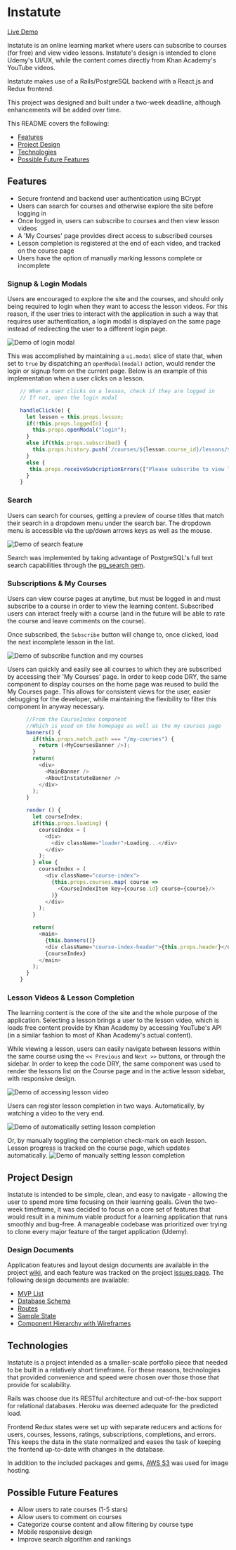 # Instatute

[Live Demo](https://udemy-clone.herokuapp.com/)

Instatute is an online learning market where users can subscribe to courses (for free) and view video lessons. Instatute's design is intended to clone Udemy's UI/UX, while the content comes directly from Khan Academy's YouTube videos.

Instatute makes use of a Rails/PostgreSQL backend with a React.js and Redux frontend.

This project was designed and built under a two-week deadline, although enhancements will be added over time.

This README covers the following:
* [Features](https://github.com/cjthom03/UdemyClone#features)
* [Project Design](https://github.com/cjthom03/UdemyClone#project-design)
* [Technologies](https://github.com/cjthom03/UdemyClone#technologies)
* [Possible Future Features](https://github.com/cjthom03/UdemyClone#possible-future-features)


## Features

* Secure frontend and backend user authentication using BCrypt
* Users can search for courses and otherwise explore the site before logging in
* Once logged in, users can subscribe to courses and then view lesson videos
* A 'My Courses' page provides direct access to subscribed courses
* Lesson completion is registered at the end of each video, and tracked on the course page
* Users have the option of manually marking lessons complete or incomplete

### Signup & Login Modals
Users are encouraged to explore the site and the courses, and should only being required to login when they want to access the lesson videos. For this reason, if the user tries to interact with the application in such a way that requires user authentication, a login modal is displayed on the same page instead of redirecting the user to a different login page.

![Demo of login modal](https://s3-us-west-1.amazonaws.com/cjthom03-udemyclone/DemoGifs/Demo_SessionModal.gif)

This was accomplished by maintaining a `ui.modal` slice of state that, when set to `true` by dispatching an `openModal(modal)` action, would render the login or signup form on the current page. Below is an example of this implementation when a user clicks on a lesson.

```javascript
    // When a user clicks on a lesson, check if they are logged in
    // If not, open the login modal

    handleClick(e) {
      let lesson = this.props.lesson;
      if(!this.props.loggedIn) {
        this.props.openModal("login");
      }
      else if(this.props.subscribed) {
        this.props.history.push(`/courses/${lesson.course_id}/lessons/${lesson.id}`);
      }
      else {
       this.props.receiveSubcriptionErrors(["Please subscribe to view lessons"]);
      }
    }
```

### Search
Users can search for courses, getting a preview of course titles that match their search in a dropdown menu under the search bar. The dropdown menu is accessible via the up/down arrows keys as well as the mouse.

![Demo of search feature](https://s3-us-west-1.amazonaws.com/cjthom03-udemyclone/DemoGifs/Demo_Search.gif)

Search was implemented by taking advantage of PostgreSQL's full text search capabilities through the [pg_search gem](https://github.com/Casecommons/pg_search).

### Subscriptions & My Courses
Users can view course pages at anytime, but must be logged in and must subscribe to a course in order to view the learning content. Subscribed users can interact freely with a course (and in the future will be able to rate the course and leave comments on the course).

Once subscribed, the `Subscribe` button will change to, once clicked, load the next incomplete lesson in the list.

![Demo of subscribe function and my courses](https://s3-us-west-1.amazonaws.com/cjthom03-udemyclone/DemoGifs/Demo_Subscribe.gif)

Users can quickly and easily see all courses to which they are subscribed by accessing their 'My Courses' page. In order to keep code DRY, the same component to display courses on the home page was reused to build the My Courses page. This allows for consistent views for the user, easier debugging for the developer, while maintaining the flexibility to filter this component in anyway necessary.


```javascript
      //From the CourseIndex component
      //Which is used on the homepage as well as the my courses page
      banners() {
        if(this.props.match.path === "/my-courses") {
          return (<MyCoursesBanner />);
        }
        return(
          <div>
            <MainBanner />
            <AboutInstatuteBanner />
          </div>
        );
      }

      render () {
        let courseIndex;
        if(this.props.loading) {
          courseIndex = (
            <div>
              <div className="loader">Loading...</div>
            </div>
          );
        } else {
          courseIndex = (
            <div className="course-index">
              {this.props.courses.map( course =>
                <CourseIndexItem key={course.id} course={course}/>
              )}
            </div>
          );
        }

        return(
          <main>
            {this.banners()}
            <div className="course-index-header">{this.props.header}</div>
            {courseIndex}
          </main>
        );
      }
    }
```

### Lesson Videos & Lesson Completion
The learning content is the core of the site and the whole purpose of the application. Selecting a lesson brings a user to the lesson video, which is loads free content provide by Khan Academy by accessing YouTube's API (in a similar fashion to most of Khan Academy's actual content).

While viewing a lesson, users can easily navigate between lessons within the same course using the `<< Previous` and `Next >>` buttons, or through the sidebar. In order to keep the code DRY, the same component was used to render the lessons list on the Course page and in the active lesson sidebar, with responsive design.

![Demo of accessing lesson video](https://s3-us-west-1.amazonaws.com/cjthom03-udemyclone/DemoGifs/Demo_Lesson.gif)

Users can register lesson completion in two ways. Automatically, by watching a video to the very end.

![Demo of automatically setting lesson completion](https://s3-us-west-1.amazonaws.com/cjthom03-udemyclone/DemoGifs/Demo_AutoComplete.gif)

Or, by manually toggling the completion check-mark on each lesson. Lesson progress is tracked on the course page, which updates automatically.
![Demo of manually setting lesson completion](https://s3-us-west-1.amazonaws.com/cjthom03-udemyclone/DemoGifs/Demo_ManualCompletion.gif)

## Project Design
Instatute is intended to be simple, clean, and easy to navigate - allowing the user to spend more time focusing on their learning goals. Given the two-week timeframe, it was decided to focus on a core set of features that would result in a minimum viable product for a learning application that runs smoothly and bug-free. A manageable codebase was prioritized over trying to clone every major feature of the target application (Udemy).

### Design Documents
Application features and layout design documents are available in the project [wiki](https://github.com/cjthom03/UdemyClone/wiki), and each feature was tracked on the project [issues page](https://github.com/cjthom03/UdemyClone/issues). The following design documents are available:
+ [MVP List](https://github.com/cjthom03/UdemyClone/wiki/MVP-List)
+ [Database Schema](https://github.com/cjthom03/UdemyClone/wiki/Schema-Information)
+ [Routes](https://github.com/cjthom03/UdemyClone/wiki/Routes)
+ [Sample State](https://github.com/cjthom03/UdemyClone/wiki/Sample-State)
+ [Component Hierarchy with Wireframes](https://github.com/cjthom03/UdemyClone/wiki/Component-Hierarchy-with-Wireframes)


## Technologies
Instatute is a project intended as a smaller-scale portfolio piece that needed to be built in a relatively short timeframe. For these reasons, technologies that provided convenience and speed were chosen over those those that provide for scalability.

Rails was choose due its RESTful architecture and out-of-the-box support for relational databases. Heroku was deemed adequate for the predicted load.

Frontend Redux states were set up with separate reducers and actions for users, courses, lessons, ratings, subscriptions, completions, and errors. This keeps the data in the state normalized and eases the task of keeping the frontend up-to-date with changes in the database.

In addition to the included packages and gems, [AWS S3](https://aws.amazon.com/s3/) was used for image hosting.

## Possible Future Features
* Allow users to rate courses (1-5 stars)
* Allow users to comment on courses
* Categorize course content and allow filtering by course type
* Mobile responsive design
* Improve search algorithm and rankings
